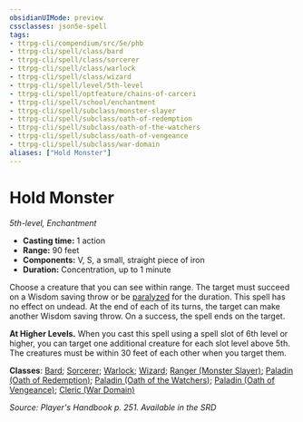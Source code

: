 ```yaml
---
obsidianUIMode: preview
cssclasses: json5e-spell
tags:
- ttrpg-cli/compendium/src/5e/phb
- ttrpg-cli/spell/class/bard
- ttrpg-cli/spell/class/sorcerer
- ttrpg-cli/spell/class/warlock
- ttrpg-cli/spell/class/wizard
- ttrpg-cli/spell/level/5th-level
- ttrpg-cli/spell/optfeature/chains-of-carceri
- ttrpg-cli/spell/school/enchantment
- ttrpg-cli/spell/subclass/monster-slayer
- ttrpg-cli/spell/subclass/oath-of-redemption
- ttrpg-cli/spell/subclass/oath-of-the-watchers
- ttrpg-cli/spell/subclass/oath-of-vengeance
- ttrpg-cli/spell/subclass/war-domain
aliases: ["Hold Monster"]
---
```

# Hold Monster
*5th-level, Enchantment*  

- **Casting time:** 1 action
- **Range:** 90 feet
- **Components:** V, S, a small, straight piece of iron
- **Duration:** Concentration, up to 1 minute

Choose a creature that you can see within range. The target must succeed on a Wisdom saving throw or be [paralyzed](3-Mechanics/CLI/rules/conditions.md#Paralyzed) for the duration. This spell has no effect on undead. At the end of each of its turns, the target can make another Wisdom saving throw. On a success, the spell ends on the target.

**At Higher Levels.** When you cast this spell using a spell slot of 6th level or higher, you can target one additional creature for each slot level above 5th. The creatures must be within 30 feet of each other when you target them.

**Classes**: [Bard](list-spells-classes-bard); [Sorcerer](list-spells-classes-sorcerer); [Warlock](list-spells-classes-warlock); [Wizard](list-spells-classes-wizard); [Ranger (Monster Slayer)](list-spells-classes-ranger-monster-slayer-xge); [Paladin (Oath of Redemption)](list-spells-classes-paladin-oath-of-redemption-xge); [Paladin (Oath of the Watchers)](list-spells-classes-paladin-oath-of-the-watchers-tce); [Paladin (Oath of Vengeance)](list-spells-classes-paladin-oath-of-vengeance); [Cleric (War Domain)](list-spells-classes-cleric-war-domain)

*Source: Player's Handbook p. 251. Available in the <span title='Systems Reference Document (5.1)'>SRD</span>*